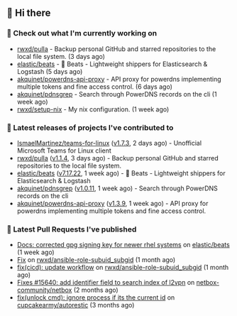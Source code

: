 ## 👋 Hi there

### 👷 Check out what I'm currently working on


- [rwxd/pulla](https://github.com/rwxd/pulla) - Backup personal GitHub and starred repositories to the local file system. (3 days ago)
- [elastic/beats](https://github.com/elastic/beats) - :tropical_fish: Beats - Lightweight shippers for Elasticsearch &amp; Logstash  (5 days ago)
- [akquinet/powerdns-api-proxy](https://github.com/akquinet/powerdns-api-proxy) - API proxy for powerdns implementing multiple tokens and fine access control. (6 days ago)
- [akquinet/pdnsgrep](https://github.com/akquinet/pdnsgrep) - Search through PowerDNS records on the cli (1 week ago)
- [rwxd/setup-nix](https://github.com/rwxd/setup-nix) - My nix configuration. (1 week ago)

### 🔭 Latest releases of projects I've contributed to


- [IsmaelMartinez/teams-for-linux](https://github.com/IsmaelMartinez/teams-for-linux) ([v1.7.3](https://github.com/IsmaelMartinez/teams-for-linux/releases/tag/v1.7.3), 2 days ago) - Unofficial Microsoft Teams for Linux client
- [rwxd/pulla](https://github.com/rwxd/pulla) ([v1.1.4](https://github.com/rwxd/pulla/releases/tag/v1.1.4), 3 days ago) - Backup personal GitHub and starred repositories to the local file system.
- [elastic/beats](https://github.com/elastic/beats) ([v7.17.22](https://github.com/elastic/beats/releases/tag/v7.17.22), 1 week ago) - :tropical_fish: Beats - Lightweight shippers for Elasticsearch &amp; Logstash 
- [akquinet/pdnsgrep](https://github.com/akquinet/pdnsgrep) ([v1.0.11](https://github.com/akquinet/pdnsgrep/releases/tag/v1.0.11), 1 week ago) - Search through PowerDNS records on the cli
- [akquinet/powerdns-api-proxy](https://github.com/akquinet/powerdns-api-proxy) ([v1.3.9](https://github.com/akquinet/powerdns-api-proxy/releases/tag/v1.3.9), 1 week ago) - API proxy for powerdns implementing multiple tokens and fine access control.

### 🔨 Latest Pull Requests I've published


- [Docs: corrected gpg signing key for newer rhel systems](https://github.com/elastic/beats/pull/39899) on [elastic/beats](https://github.com/elastic/beats) (1 week ago)
- [Fix](https://github.com/rwxd/ansible-role-subuid_subgid/pull/73) on [rwxd/ansible-role-subuid_subgid](https://github.com/rwxd/ansible-role-subuid_subgid) (1 month ago)
- [fix(cicd): update workflow](https://github.com/rwxd/ansible-role-subuid_subgid/pull/72) on [rwxd/ansible-role-subuid_subgid](https://github.com/rwxd/ansible-role-subuid_subgid) (1 month ago)
- [Fixes #15640: add identifier field to search index of l2vpn](https://github.com/netbox-community/netbox/pull/15673) on [netbox-community/netbox](https://github.com/netbox-community/netbox) (2 months ago)
- [fix(unlock cmd): ignore process if its the current id](https://github.com/cupcakearmy/autorestic/pull/360) on [cupcakearmy/autorestic](https://github.com/cupcakearmy/autorestic) (3 months ago)
